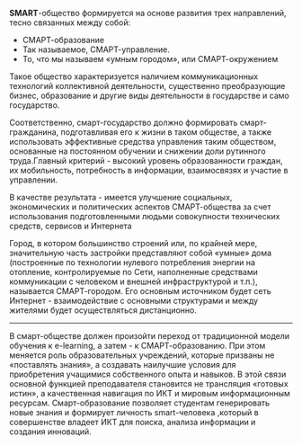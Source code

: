**SMART**-общество формируется на основе развития трех направлений, тесно связанных между собой:

  - СМАРТ-образование
  - Так называемое, СМАРТ-управление.
  - То, что мы называем «умным городом», или СМАРТ-окружением

Такое общество характеризуется наличием коммуникационных технологий коллективной деятельности, существенно преобразующие бизнес, образование и другие виды деятельности в государстве и само государство.

Соответственно, смарт-государство должно формировать смарт-гражданина, подготавливая его к жизни в таком обществе, а также использовать эффективные средства управления таким обществом, основанные на постоянном обучении и снижении доли рутинного труда.Главный критерий - высокий уровень образованности граждан, их мобильность, потребность в информации, взаимосвязях и участие в управлении.

В качестве результата - имеется улучшение социальных, экономических и политических аспектов СМАРТ-общества за счет использования подготовленными людьми совокупности технических средств, сервисов и Интернета

Город, в котором большинство строений или, по крайней мере, значительную часть застройки представляют собой «умные» дома (построенные по технологии нулевого потребления энергии на отопление, контролируемые по Сети, наполненные средствами коммуникации с человеком и внешней инфраструктурой и т.п.), называется СМАРТ-городом. Его основным источником будет сеть Интернет - взаимодействие с основными структурами и между жителями будет осуществляться дистанционно.

---
В смарт-обществе должен произойти переход от традиционной модели обучения к e-learning, а затем - к СМАРТ-образованию. При этом меняется  роль образовательных учреждений, которые призваны не «поставлять знания», а создавать наилучшие условия для приобретения учащимися собственного опыта и навыков. В этой связи основной функцией преподавателя становится не трансляция «готовых истин», а качественная навигация по ИКТ и мировым информационным ресурсам. Смарт-образование позволяет студентам генерировать новые знания и формирует личность smart-человека ,который в совершенстве владеет ИКТ для поиска, анализа информации и создания инноваций.


